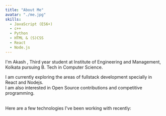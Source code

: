 ```yaml
---
title: "About Me"
avatar: "./me.jpg"
skills:
  - JavaScript (ES6+)
  - c++
  - Python
  - HTML & (S)CSS
  - React
  - Node.js
---
```


I'm Akash , Third year student at Institute of Engineering and Management, Kolkata pursuing B. Tech in Computer Science.

I am currently exploring the areas of fullstack development specially in React and Nodejs.<br>
I am also interested in Open Source contributions and competitive programming.<br>
<br>

Here are a few technologies I've been working with recently:
